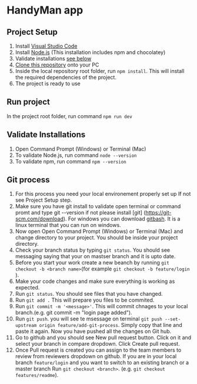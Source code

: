 # HandyMan app

## Project Setup
1. Install [Visual Studio Code](https://code.visualstudio.com/)
2. Install [Node.js](https://nodejs.org/en/download/) (This installation includes npm and chocolatey)
3. Validate installations [see below](#validate-installations)
4. [Clone this repository](https://help.github.com/en/desktop/contributing-to-projects/cloning-a-repository-from-github-desktop) onto your PC
5. Inside the local repository root folder, run `npm install`. This will install the required dependencies of the project.
6. The project is ready to use

## Run project
In the project root folder, run command `npm run dev`

## Validate Installations
1. Open Command Prompt (Windows) or Terminal (Mac)
2. To validate Node.js, run command `node --version`
3. To validate npm, run command `npm --version`

## Git process
1. For this process you need your local environement properly set up If not see Project Setup step.
2. Make sure you have git install to validate open terminal or command promt and type  git --version if not please install [git] (https://git-scm.com/download). For windows you can download [gitbash](https://gitforwindows.org/). It is a linux terminal that you can run on windows. 
3. Now open  Open Command Prompt (Windows) or Terminal (Mac) and change directory to your project. You should be inside your project directory. 
4. Check your branch status by typing `git status`. You should see messaging saying that your on mastser branch and it is upto date. 
5. Before you start your work create a new beanch by running `git checkout -b <branch name>`(for example `git checkout -b feature/login` ).
6. Make your code changes and make sure everything is working as expected. 
7. Run `git status`. You should see files that you have changed. 
8. Run `git add .` This will prepare you files to be commited. 
9. Run `git commit -m '<message>'`. This will commit chnages to your local branch.(e.g. git commit -m "login page added").
10. Run `git push`. you will see te msessage on terminal `git push --set-upstream origin feature/add-git-process`. Simply copy that line and paste it again. Now you have pushed all the changes on Git hub.  
11. Go to github and you should see New pull request button. Click on it and select your branch in compare dropdown. Click Create pull request. 
12. Once Pull request is created you can assign to the team members to review from reviewers dropdown on github. 
If you are in your local branch `feature/login` and you want to switch to an existing branch or a master branch Run `git checkout <branch>`. (e.g. `git checkout features/readme`).



